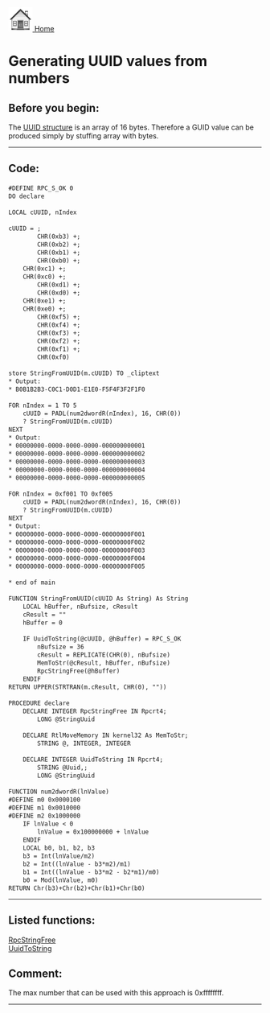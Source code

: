 [<img src="../images/home.png"> Home ](https://github.com/VFPX/Win32API)  

# Generating UUID values from numbers

## Before you begin:
The [UUID structure](http://msdn.microsoft.com/en-us/library/windows/desktop/aa379358(v=vs.85).aspx) is an array of 16 bytes. Therefore a GUID value can be produced simply by stuffing array with bytes.  
  
***  


## Code:
```foxpro  
#DEFINE RPC_S_OK 0
DO declare

LOCAL cUUID, nIndex

cUUID = ;
		CHR(0xb3) +;
		CHR(0xb2) +;
		CHR(0xb1) +;
		CHR(0xb0) +;
	CHR(0xc1) +;
	CHR(0xc0) +;
		CHR(0xd1) +;
		CHR(0xd0) +;
	CHR(0xe1) +;
	CHR(0xe0) +;
		CHR(0xf5) +;
		CHR(0xf4) +;
		CHR(0xf3) +;
		CHR(0xf2) +;
		CHR(0xf1) +;
		CHR(0xf0)
	
store StringFromUUID(m.cUUID) TO _cliptext
* Output:
* B0B1B2B3-C0C1-D0D1-E1E0-F5F4F3F2F1F0

FOR nIndex = 1 TO 5
	cUUID = PADL(num2dwordR(nIndex), 16, CHR(0))
	? StringFromUUID(m.cUUID)
NEXT
* Output:
* 00000000-0000-0000-0000-000000000001
* 00000000-0000-0000-0000-000000000002
* 00000000-0000-0000-0000-000000000003
* 00000000-0000-0000-0000-000000000004
* 00000000-0000-0000-0000-000000000005

FOR nIndex = 0xf001 TO 0xf005
	cUUID = PADL(num2dwordR(nIndex), 16, CHR(0))
	? StringFromUUID(m.cUUID)
NEXT
* Output:
* 00000000-0000-0000-0000-00000000F001
* 00000000-0000-0000-0000-00000000F002
* 00000000-0000-0000-0000-00000000F003
* 00000000-0000-0000-0000-00000000F004
* 00000000-0000-0000-0000-00000000F005

* end of main

FUNCTION StringFromUUID(cUUID As String) As String
	LOCAL hBuffer, nBufsize, cResult
	cResult = ""
	hBuffer = 0

	IF UuidToString(@cUUID, @hBuffer) = RPC_S_OK
		nBufsize = 36
		cResult = REPLICATE(CHR(0), nBufsize)
		MemToStr(@cResult, hBuffer, nBufsize)
		RpcStringFree(@hBuffer)
	ENDIF
RETURN UPPER(STRTRAN(m.cResult, CHR(0), ""))

PROCEDURE declare
	DECLARE INTEGER RpcStringFree IN Rpcrt4;
		LONG @StringUuid
		
	DECLARE RtlMoveMemory IN kernel32 As MemToStr;
		STRING @, INTEGER, INTEGER
		
	DECLARE INTEGER UuidToString IN Rpcrt4;
		STRING @Uuid,;
		LONG @StringUuid
		
FUNCTION num2dwordR(lnValue)
#DEFINE m0 0x0000100
#DEFINE m1 0x0010000
#DEFINE m2 0x1000000
	IF lnValue < 0
		lnValue = 0x100000000 + lnValue
	ENDIF
	LOCAL b0, b1, b2, b3
	b3 = Int(lnValue/m2)
	b2 = Int((lnValue - b3*m2)/m1)
	b1 = Int((lnValue - b3*m2 - b2*m1)/m0)
	b0 = Mod(lnValue, m0)
RETURN Chr(b3)+Chr(b2)+Chr(b1)+Chr(b0)  
```  
***  


## Listed functions:
[RpcStringFree](../libraries/rpcrt4/RpcStringFree.md)  
[UuidToString](../libraries/rpcrt4/UuidToString.md)  

## Comment:
The max number that can be used with this approach is 0xffffffff.  
  
***  

